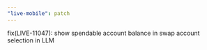 ```yaml
---
"live-mobile": patch
---
```


fix(LIVE-11047): show spendable account balance in swap account selection in LLM
